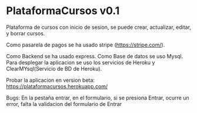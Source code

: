 # PlataformaCursos v0.1

Plataforma de cursos con inicio de sesion, se puede crear, actualizar, editar, y borrar cursos.

Como pasarela de pagos se ha usado stripe (https://stripe.com/).

Como Backend se ha usado express.
Como Base de datos se uso Mysql.
Para desplegar la aplicacion se uso los servicios de Heroku y ClearMYsql(Servicio de BD de Heroku).

Probar la aplicacion en version beta: https://plataformacursos.herokuapp.com/

Bugs: En la pestaña entrar, en el formulario, si se presiona Entrar, ocurre un error, falta la validacion del formulario de Entrar



